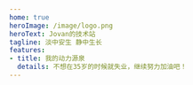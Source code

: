 ```yaml
---
home: true
heroImage: /image/logo.png
heroText: Jovan的技术站
tagline: 淡中安生 静中生长
features:
- title: 我的动力源泉
  details: 不想在35岁的时候就失业，继续努力加油吧！
---
```


